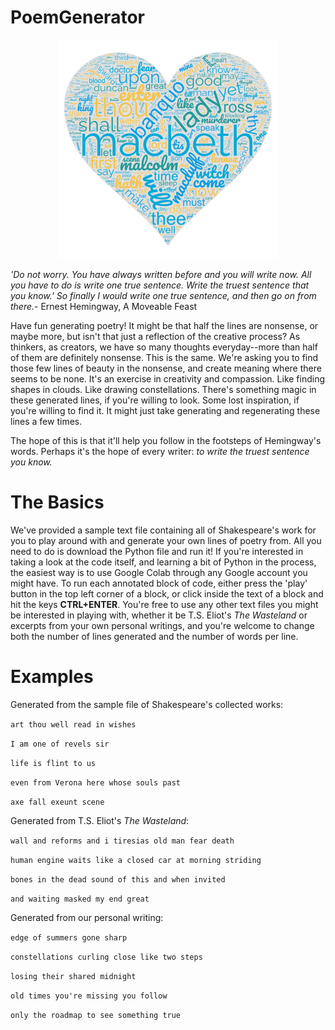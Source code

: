 # PoemGenerator

<p align="center">
<img src="/images/wordcloud2.png" alt="drawing" width="350" />
</p>

*'Do not worry. You have always written before and you will write now. All you have to do is write one true sentence. Write the truest sentence that you know.' So finally I would write one true sentence, and then go on from there.*- Ernest Hemingway, A Moveable Feast

Have fun generating poetry! It might be that half the lines are nonsense, or maybe more, but isn't that just a reflection of the creative process? As thinkers, as creators, we have so many thoughts everyday--more than half of them are definitely nonsense. This is the same. We're asking you to find those few lines of beauty in the nonsense, and create meaning where there seems to be none. It's an exercise in creativity and compassion. Like finding shapes in clouds. Like drawing constellations. There's something magic in these generated lines, if you're willing to look. Some lost inspiration, if you're willing to find it. It might just take generating and regenerating these lines a few times.

The hope of this is that it'll help you follow in the footsteps of Hemingway's words. Perhaps it's the hope of every writer: *to write the truest sentence you know.*


# The Basics
We've provided a sample text file containing all of Shakespeare's work for you to play around with and generate your own lines of poetry from. All you need to do is download the Python file and run it! If you're interested in taking a look at the code itself, and learning a bit of Python in the process, the easiest way is to use Google Colab through any Google account you might have. To run each annotated block of code, either press the 'play' button in the top left corner of a block, or click inside the text of a block and hit the keys **CTRL+ENTER**. You're free to use any other text files you might be interested in playing with, whether it be T.S. Eliot's *The Wasteland* or excerpts from your own personal writings, and you're welcome to change both the number of lines generated and the number of words per line. 

# Examples
Generated from the sample file of Shakespeare's collected works:  

`art thou well read in wishes`

`I am one of revels sir`

`life is flint to us`

`even from Verona here whose souls past`

`axe fall exeunt scene`

Generated from T.S. Eliot's *The Wasteland*:

`wall and reforms and i tiresias old man fear death`

`human engine waits like a closed car at morning striding`

`bones in the dead sound of this and when invited`

`and waiting masked my end great`

Generated from our personal writing:

`edge of summers gone sharp`

`constellations curling close like two steps`

`losing their shared midnight`

`old times you're missing you follow`

`only the roadmap to see something true`
